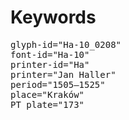 # Keywords
<pre>
glyph-id="Ha-10_0208"
font-id="Ha-10"
printer-id="Ha"
printer="Jan Haller"
period="1505–1525"
place="Kraków"
PT plate="173"
</pre>
